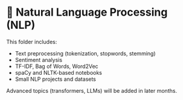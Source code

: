 # 🧠 Natural Language Processing (NLP)

This folder includes:
- Text preprocessing (tokenization, stopwords, stemming)
- Sentiment analysis
- TF-IDF, Bag of Words, Word2Vec
- spaCy and NLTK-based notebooks
- Small NLP projects and datasets

Advanced topics (transformers, LLMs) will be added in later months.
